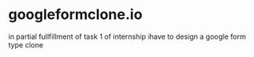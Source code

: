 # googleformclone.io
in partial fullfillment of task 1 of internship ihave to design a google form type clone 
